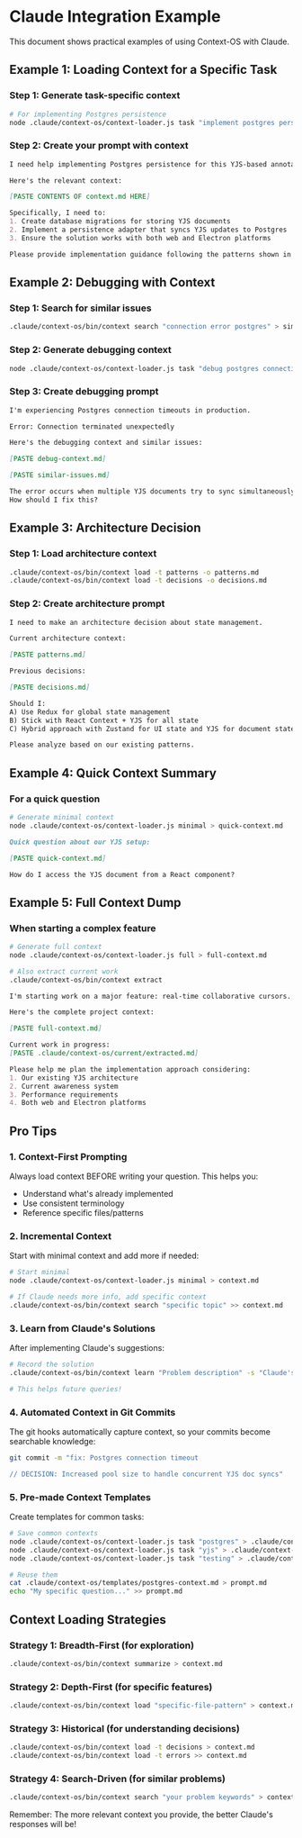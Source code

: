 # Claude Integration Example

This document shows practical examples of using Context-OS with Claude.

## Example 1: Loading Context for a Specific Task

### Step 1: Generate task-specific context
```bash
# For implementing Postgres persistence
node .claude/context-os/context-loader.js task "implement postgres persistence" > context.md
```

### Step 2: Create your prompt with context
```markdown
I need help implementing Postgres persistence for this YJS-based annotation system.

Here's the relevant context:

[PASTE CONTENTS OF context.md HERE]

Specifically, I need to:
1. Create database migrations for storing YJS documents
2. Implement a persistence adapter that syncs YJS updates to Postgres
3. Ensure the solution works with both web and Electron platforms

Please provide implementation guidance following the patterns shown in the context.
```

## Example 2: Debugging with Context

### Step 1: Search for similar issues
```bash
.claude/context-os/bin/context search "connection error postgres" > similar-issues.md
```

### Step 2: Generate debugging context
```bash
node .claude/context-os/context-loader.js task "debug postgres connection" > debug-context.md
```

### Step 3: Create debugging prompt
```markdown
I'm experiencing Postgres connection timeouts in production.

Error: Connection terminated unexpectedly

Here's the debugging context and similar issues:

[PASTE debug-context.md]

[PASTE similar-issues.md]

The error occurs when multiple YJS documents try to sync simultaneously.
How should I fix this?
```

## Example 3: Architecture Decision

### Step 1: Load architecture context
```bash
.claude/context-os/bin/context load -t patterns -o patterns.md
.claude/context-os/bin/context load -t decisions -o decisions.md
```

### Step 2: Create architecture prompt
```markdown
I need to make an architecture decision about state management.

Current architecture context:

[PASTE patterns.md]

Previous decisions:

[PASTE decisions.md]

Should I:
A) Use Redux for global state management
B) Stick with React Context + YJS for all state
C) Hybrid approach with Zustand for UI state and YJS for document state

Please analyze based on our existing patterns.
```

## Example 4: Quick Context Summary

### For a quick question
```bash
# Generate minimal context
node .claude/context-os/context-loader.js minimal > quick-context.md
```

```markdown
Quick question about our YJS setup:

[PASTE quick-context.md]

How do I access the YJS document from a React component?
```

## Example 5: Full Context Dump

### When starting a complex feature
```bash
# Generate full context
node .claude/context-os/context-loader.js full > full-context.md

# Also extract current work
.claude/context-os/bin/context extract
```

```markdown
I'm starting work on a major feature: real-time collaborative cursors.

Here's the complete project context:

[PASTE full-context.md]

Current work in progress:
[PASTE .claude/context-os/current/extracted.md]

Please help me plan the implementation approach considering:
1. Our existing YJS architecture
2. Current awareness system
3. Performance requirements
4. Both web and Electron platforms
```

## Pro Tips

### 1. Context-First Prompting
Always load context BEFORE writing your question. This helps you:
- Understand what's already implemented
- Use consistent terminology
- Reference specific files/patterns

### 2. Incremental Context
Start with minimal context and add more if needed:
```bash
# Start minimal
node .claude/context-os/context-loader.js minimal > context.md

# If Claude needs more info, add specific context
.claude/context-os/bin/context search "specific topic" >> context.md
```

### 3. Learn from Claude's Solutions
After implementing Claude's suggestions:
```bash
# Record the solution
.claude/context-os/bin/context learn "Problem description" -s "Claude's solution"

# This helps future queries!
```

### 4. Automated Context in Git Commits
The git hooks automatically capture context, so your commits become searchable knowledge:
```bash
git commit -m "fix: Postgres connection timeout

// DECISION: Increased pool size to handle concurrent YJS doc syncs"
```

### 5. Pre-made Context Templates
Create templates for common tasks:
```bash
# Save common contexts
node .claude/context-os/context-loader.js task "postgres" > .claude/context-os/templates/postgres-context.md
node .claude/context-os/context-loader.js task "yjs" > .claude/context-os/templates/yjs-context.md
node .claude/context-os/context-loader.js task "testing" > .claude/context-os/templates/testing-context.md

# Reuse them
cat .claude/context-os/templates/postgres-context.md > prompt.md
echo "My specific question..." >> prompt.md
```

## Context Loading Strategies

### Strategy 1: Breadth-First (for exploration)
```bash
.claude/context-os/bin/context summarize > context.md
```

### Strategy 2: Depth-First (for specific features)
```bash
.claude/context-os/bin/context load "specific-file-pattern" > context.md
```

### Strategy 3: Historical (for understanding decisions)
```bash
.claude/context-os/bin/context load -t decisions > context.md
.claude/context-os/bin/context load -t errors >> context.md
```

### Strategy 4: Search-Driven (for similar problems)
```bash
.claude/context-os/bin/context search "your problem keywords" > context.md
```

Remember: The more relevant context you provide, the better Claude's responses will be!